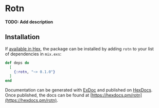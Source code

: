 # Rotn

**TODO: Add description**

## Installation

If [available in Hex](https://hex.pm/docs/publish), the package can be installed
by adding `rotn` to your list of dependencies in `mix.exs`:

```elixir
def deps do
  [
    {:rotn, "~> 0.1.0"}
  ]
end
```

Documentation can be generated with [ExDoc](https://github.com/elixir-lang/ex_doc)
and published on [HexDocs](https://hexdocs.pm). Once published, the docs can
be found at [https://hexdocs.pm/rotn](https://hexdocs.pm/rotn).

